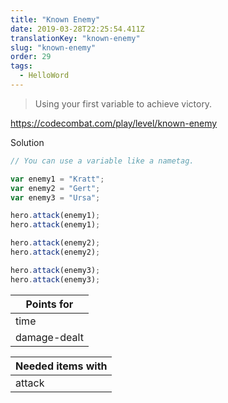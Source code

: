 ```yaml
---
title: "Known Enemy"
date: 2019-03-28T22:25:54.411Z
translationKey: "known-enemy"
slug: "known-enemy"
order: 29
tags:
  - HelloWord
---
```


> Using your first variable to achieve victory.

https://codecombat.com/play/level/known-enemy

Solution

```javascript
// You can use a variable like a nametag.

var enemy1 = "Kratt";
var enemy2 = "Gert";
var enemy3 = "Ursa";

hero.attack(enemy1);
hero.attack(enemy1);

hero.attack(enemy2);
hero.attack(enemy2);

hero.attack(enemy3);
hero.attack(enemy3);

```

Points for |
--- |
time |
damage-dealt |

Needed items with |
--- |
attack |


